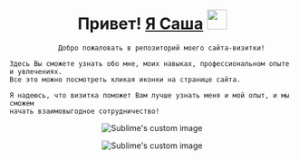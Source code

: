
<h1 align="center">Привет! <a href="https://philt27.github.io/" target="_blank">Я Саша</a>  
<img src="https://github.com/blackcater/blackcater/raw/main/images/Hi.gif" height="35"/></h1>

```
            Добро пожаловать в репозиторий моего сайта-визитки!

Здесь Вы сможете узнать обо мне, моих навыках, профессиональном опыте и увлечениях. 
Все это можно посмотреть кликая иконки на странице сайта. 

Я надеюсь, что визитка поможет Вам лучше узнать меня и мой опыт, и мы сможем 
начать взаимовыгодное сотрудничество!  
```

 <p align="center">
  <img src="https://github.com/philt27/philt27.github.io/assets/124879514/ef0aabaa-ac81-4732-8959-bf8202a203af" alt="Sublime's custom image"/>
</p>

<p align="center">
  <img src="https://github.com/philt27/philt27.github.io/assets/124879514/566ac4f7-ea32-4068-81d9-012003c1df07" alt="Sublime's custom image"/>
</p>


